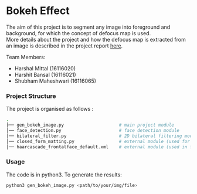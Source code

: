 # Bokeh Effect
The aim of this project is to segment any image into foreground and background, for which the concept of defocus map is used.<br>
More details about the project and how the defocus map is extracted from an image is described in the project report [here](https://github.com/ssk497/Bokeh-Effect/blob/master/Bokeh_Effect.pdf).<br>

Team Members:
- Harshal Mittal (16116020)
- Harshit Bansal (16116021)
- Shubham Maheshwari (16116065)

### Project Structure
The project is organised as follows : 

```bash
.
├── gen_bokeh_image.py                     # main project module
│── face_detection.py                      # face detection module
│── bilateral_filter.py                    # 2D bilateral filtering module
│── closed_form_matting.py                 # external module (used for matting laplacian)
│── haarcascade_frontalface_default.xml    # external module (used in face_detection.py)

```
### Usage
The code is in python3. To generate the results:
```bash
python3 gen_bokeh_image.py <path/to/your/img/file>
